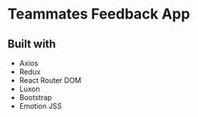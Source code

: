 # Teammates Feedback App

## Built with

- Axios
- Redux
- React Router DOM
- Luxon
- Bootstrap
- Emotion JSS